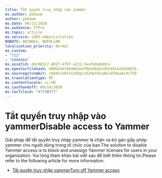 ```yaml
---
title: Tắt quyền truy nhập vào yammer
ms.author: pebaum
author: pebaum
ms.date: 04/21/2020
ms.audience: ITPro
ms.topic: article
ms.service: o365-administration
ROBOTS: NOINDEX, NOFOLLOW
localization_priority: Normal
ms.custom:
- "722"
- "6000004"
ms.assetid: ddc083c7-d01f-4f97-a232-5eafe8abddce
ms.openlocfilehash: 088b3abf4b46b4a3f0424bae1d5549c6ab50963b
ms.sourcegitcommit: c6692ce0fa1358ec3529e59ca0ecdfdea4cdc759
ms.translationtype: MT
ms.contentlocale: vi-VN
ms.lasthandoff: 09/14/2020
ms.locfileid: "47730577"
---
```

# <a name="disable-access-to-yammer"></a><span data-ttu-id="2a005-102">Tắt quyền truy nhập vào yammer</span><span class="sxs-lookup"><span data-stu-id="2a005-102">Disable access to Yammer</span></span>

<span data-ttu-id="2a005-103">Giải pháp để tắt quyền truy nhập yammer là chặn và bỏ gán giấy phép yammer cho người dùng trong tổ chức của bạn.</span><span class="sxs-lookup"><span data-stu-id="2a005-103">The solution to disable Yammer access is to block and unassign Yammer licenses for users in your organization.</span></span> <span data-ttu-id="2a005-104">Vui lòng tham khảo bài viết sau để biết thêm thông tin.</span><span class="sxs-lookup"><span data-stu-id="2a005-104">Please refer to the following article for more information.</span></span>
  
- [<span data-ttu-id="2a005-105">Tắt quyền truy nhập yammer</span><span class="sxs-lookup"><span data-stu-id="2a005-105">Turn off Yammer access</span></span>](https://docs.microsoft.com/yammer/manage-yammer-users/turn-off-user-access)
